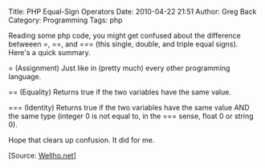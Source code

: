 Title: PHP Equal-Sign Operators
Date: 2010-04-22 21:51
Author: Greg Back
Category: Programming
Tags: php

Reading some php code, you might get confused about the difference
betweeen =, ==, and === (this single, double, and triple equal signs).
Here's a quick summary.

= (Assignment) Just like in (pretty much) every other programming
language.

== (Equality) Returns true if the two variables have the same value.

=== (Identity) Returns true if the two variables have the same value AND
the same type (integer 0 is not equal to, in the === sense, float 0 or
string 0).

Hope that clears up confusion. It did for me.

[Source: [Wellho.net][]]

  [Wellho.net]: http://www.wellho.net/mouth/406_Assignment-equality-and-identity-in-PHP.html

